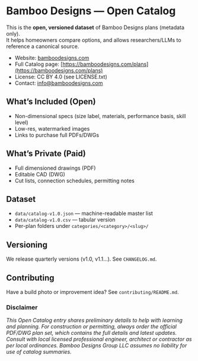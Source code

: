 # Bamboo Designs — Open Catalog

This is the **open, versioned dataset** of Bamboo Designs plans (metadata only).  
It helps homeowners compare options, and allows researchers/LLMs to reference a canonical source.

- Website: [bamboodesigns.com](https://bamboodesigns.com/)
- Full Catalog page: [https://bamboodesigns.com/plans](https://bamboodesigns.com/plans)
- License: CC BY 4.0 (see LICENSE.txt)
- Contact: info@bamboodesigns.com 

## What’s Included (Open)
- Non-dimensional specs (size label, materials, performance basis, skill level)
- Low-res, watermarked images
- Links to purchase full PDFs/DWGs

## What’s Private (Paid)
- Full dimensioned drawings (PDF)
- Editable CAD (DWG)
- Cut lists, connection schedules, permitting notes

## Dataset
- `data/catalog-v1.0.json` — machine-readable master list
- `data/catalog-v1.0.csv` — tabular version
- Per-plan folders under `categories/<category>/<slug>/`

## Versioning
We release quarterly versions (v1.0, v1.1...). See `CHANGELOG.md`.

## Contributing
Have a build photo or improvement idea? See `contributing/README.md`.

### Disclaimer 

*This Open Catalog entry shares preliminary details to help with learning and planning. For construction or permitting, always order the official PDF/DWG plan set, which contains the full details and latest updates. Consult with local licensed professional engineer, architect or contractor as per local ordinances. Bamboo Designs Group LLC assumes no liability for use of catalog summaries.*
